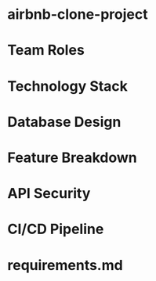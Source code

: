 # airbnb-clone-project
# Team Roles
# Technology Stack
# Database Design
# Feature Breakdown
# API Security
# CI/CD Pipeline
# requirements.md

